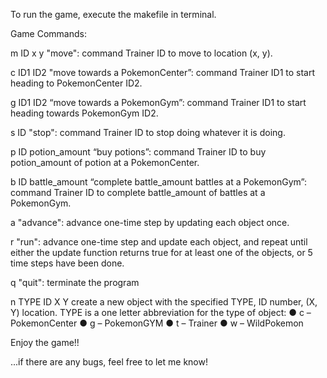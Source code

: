 To run the game, execute the makefile in terminal.

Game Commands:

m ID x y
  "move": command Trainer ID to move to location (x, y).
  
c ID1 ID2
  "move towards a PokemonCenter”: command Trainer ID1 to start heading to PokemonCenter ID2.
  
g ID1 ID2
  “move towards a PokemonGym”: command Trainer ID1 to start heading towards PokemonGym ID2.
  
s ID
  "stop": command Trainer ID to stop doing whatever it is doing.
  
p ID potion_amount
  “buy potions”: command Trainer ID to buy potion_amount of potion at a PokemonCenter.
  
b ID battle_amount
  “complete battle_amount battles at a PokemonGym”: command Trainer ID to complete battle_amount of battles at a PokemonGym.
  
a
  "advance": advance one-time step by updating each object once.
  
r
  "run": advance one-time step and update each object, and repeat until either the update function returns true for at least one of the objects, or 5 time steps have been done.
  
q
  "quit": terminate the program
  
n TYPE ID X Y
  create a new object with the specified TYPE, ID number, (X, Y) location.
  TYPE is a one letter abbreviation for the type of object:
    ● c – PokemonCenter
    ● g – PokemonGYM
    ● t – Trainer
    ● w – WildPokemon
    

Enjoy the game!!

...if there are any bugs, feel free to let me know!
